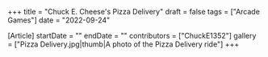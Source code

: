 +++
title = "Chuck E. Cheese's Pizza Delivery"
draft = false
tags = ["Arcade Games"]
date = "2022-09-24"

[Article]
startDate = ""
endDate = ""
contributors = ["ChuckE1352"]
gallery = ["Pizza Delivery.jpg|thumb|A photo of the Pizza Delivery ride"]
+++
